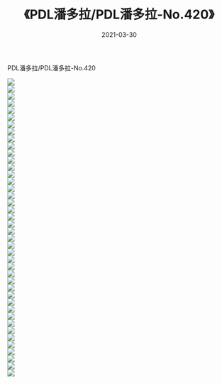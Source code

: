 ﻿---
layout: post
title:  《PDL潘多拉/PDL潘多拉-No.420》
date:   2021-03-30
img: http://pic.660000.xyz/1:/网络美图/2021/PDL潘多拉/PDL潘多拉-No.420/000.jpg
categories: [美女, 清纯, 唯美]
---

PDL潘多拉/PDL潘多拉-No.420

 ![](http://pic.660000.xyz/1:/网络美图/2021/PDL潘多拉/PDL潘多拉-No.420/001.jpg) <br>![](http://pic.660000.xyz/1:/网络美图/2021/PDL潘多拉/PDL潘多拉-No.420/002.jpg) <br>![](http://pic.660000.xyz/1:/网络美图/2021/PDL潘多拉/PDL潘多拉-No.420/003.jpg) <br>![](http://pic.660000.xyz/1:/网络美图/2021/PDL潘多拉/PDL潘多拉-No.420/004.jpg) <br>![](http://pic.660000.xyz/1:/网络美图/2021/PDL潘多拉/PDL潘多拉-No.420/005.jpg) <br>![](http://pic.660000.xyz/1:/网络美图/2021/PDL潘多拉/PDL潘多拉-No.420/006.jpg) <br>![](http://pic.660000.xyz/1:/网络美图/2021/PDL潘多拉/PDL潘多拉-No.420/007.jpg) <br>![](http://pic.660000.xyz/1:/网络美图/2021/PDL潘多拉/PDL潘多拉-No.420/008.jpg) <br>![](http://pic.660000.xyz/1:/网络美图/2021/PDL潘多拉/PDL潘多拉-No.420/009.jpg) <br>![](http://pic.660000.xyz/1:/网络美图/2021/PDL潘多拉/PDL潘多拉-No.420/010.jpg) <br>![](http://pic.660000.xyz/1:/网络美图/2021/PDL潘多拉/PDL潘多拉-No.420/011.jpg) <br>![](http://pic.660000.xyz/1:/网络美图/2021/PDL潘多拉/PDL潘多拉-No.420/012.jpg) <br>![](http://pic.660000.xyz/1:/网络美图/2021/PDL潘多拉/PDL潘多拉-No.420/013.jpg) <br>![](http://pic.660000.xyz/1:/网络美图/2021/PDL潘多拉/PDL潘多拉-No.420/014.jpg) <br>![](http://pic.660000.xyz/1:/网络美图/2021/PDL潘多拉/PDL潘多拉-No.420/015.jpg) <br>![](http://pic.660000.xyz/1:/网络美图/2021/PDL潘多拉/PDL潘多拉-No.420/016.jpg) <br>![](http://pic.660000.xyz/1:/网络美图/2021/PDL潘多拉/PDL潘多拉-No.420/017.jpg) <br>![](http://pic.660000.xyz/1:/网络美图/2021/PDL潘多拉/PDL潘多拉-No.420/018.jpg) <br>![](http://pic.660000.xyz/1:/网络美图/2021/PDL潘多拉/PDL潘多拉-No.420/019.jpg) <br>![](http://pic.660000.xyz/1:/网络美图/2021/PDL潘多拉/PDL潘多拉-No.420/020.jpg) <br>![](http://pic.660000.xyz/1:/网络美图/2021/PDL潘多拉/PDL潘多拉-No.420/021.jpg) <br>![](http://pic.660000.xyz/1:/网络美图/2021/PDL潘多拉/PDL潘多拉-No.420/022.jpg) <br>![](http://pic.660000.xyz/1:/网络美图/2021/PDL潘多拉/PDL潘多拉-No.420/023.jpg) <br>![](http://pic.660000.xyz/1:/网络美图/2021/PDL潘多拉/PDL潘多拉-No.420/024.jpg) <br>![](http://pic.660000.xyz/1:/网络美图/2021/PDL潘多拉/PDL潘多拉-No.420/025.jpg) <br>![](http://pic.660000.xyz/1:/网络美图/2021/PDL潘多拉/PDL潘多拉-No.420/026.jpg) <br>![](http://pic.660000.xyz/1:/网络美图/2021/PDL潘多拉/PDL潘多拉-No.420/027.jpg) <br>![](http://pic.660000.xyz/1:/网络美图/2021/PDL潘多拉/PDL潘多拉-No.420/028.jpg) <br>![](http://pic.660000.xyz/1:/网络美图/2021/PDL潘多拉/PDL潘多拉-No.420/029.jpg) <br>![](http://pic.660000.xyz/1:/网络美图/2021/PDL潘多拉/PDL潘多拉-No.420/030.jpg) <br>![](http://pic.660000.xyz/1:/网络美图/2021/PDL潘多拉/PDL潘多拉-No.420/031.jpg) <br>![](http://pic.660000.xyz/1:/网络美图/2021/PDL潘多拉/PDL潘多拉-No.420/032.jpg) <br>![](http://pic.660000.xyz/1:/网络美图/2021/PDL潘多拉/PDL潘多拉-No.420/033.jpg) <br>![](http://pic.660000.xyz/1:/网络美图/2021/PDL潘多拉/PDL潘多拉-No.420/034.jpg) <br>![](http://pic.660000.xyz/1:/网络美图/2021/PDL潘多拉/PDL潘多拉-No.420/035.jpg) <br>![](http://pic.660000.xyz/1:/网络美图/2021/PDL潘多拉/PDL潘多拉-No.420/036.jpg) <br>![](http://pic.660000.xyz/1:/网络美图/2021/PDL潘多拉/PDL潘多拉-No.420/037.jpg) <br>![](http://pic.660000.xyz/1:/网络美图/2021/PDL潘多拉/PDL潘多拉-No.420/038.jpg) <br>![](http://pic.660000.xyz/1:/网络美图/2021/PDL潘多拉/PDL潘多拉-No.420/039.jpg) <br>![](http://pic.660000.xyz/1:/网络美图/2021/PDL潘多拉/PDL潘多拉-No.420/040.jpg) <br>![](http://pic.660000.xyz/1:/网络美图/2021/PDL潘多拉/PDL潘多拉-No.420/041.jpg) <br>![](http://pic.660000.xyz/1:/网络美图/2021/PDL潘多拉/PDL潘多拉-No.420/042.jpg) <br>